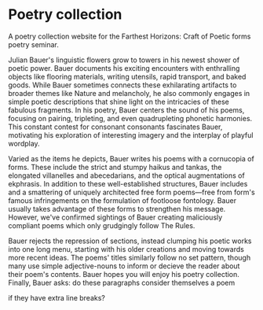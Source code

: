 # Poetry collection

A poetry collection website for the Farthest Horizons: Craft of Poetic forms poetry seminar.

Julian Bauer's linguistic flowers grow to towers in his newest shower of poetic power. Bauer documents his exciting encounters with enthralling objects like flooring materials, writing utensils, rapid transport, and baked goods. While Bauer sometimes connects these exhilarating artifacts to broader themes like Nature and melancholy, he also commonly engages in simple poetic descriptions that shine light on the intricacies of these fabulous fragments. In his poetry, Bauer centers the sound of his poems, focusing on pairing, tripleting, and even quadrupleting phonetic harmonies. This constant contest for consonant consonants fascinates Bauer, motivating his exploration of interesting imagery and the interplay of playful wordplay.

Varied as the items he depicts, Bauer writes his poems with a cornucopia of forms. These include the strict and stumpy haikus and tankas, the elongated villanelles and abecedarians, and the optical augmentations of ekphrasis. In addition to these well-established structures, Bauer includes and a smattering of uniquely architected free form poems—free from form's famous infringements on the formulation of footloose fontology. Bauer usually takes advantage of these forms to strengthen his message. However, we've confirmed sightings of Bauer creating maliciously compliant poems which only grudgingly follow The Rules.

Bauer rejects the repression of sections, instead clumping his poetic works into one long menu, starting with his older creations and moving towards more recent ideas. The poems' titles similarly follow no set pattern, though many use simple adjective-nouns to inform or decieve the reader about their poem's contents. Bauer hopes you will enjoy his poetry collection. Finally, Bauer asks: do these paragraphs consider themselves a poem

if they have extra line breaks?
